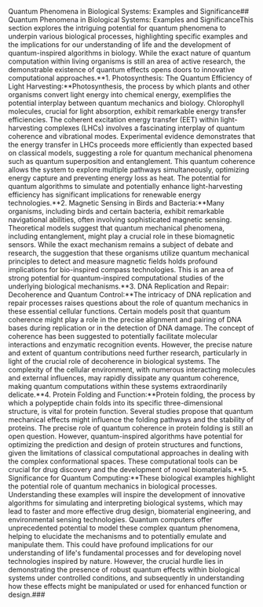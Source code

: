 Quantum Phenomena in Biological Systems: Examples and Significance## Quantum Phenomena in Biological Systems: Examples and SignificanceThis section explores the intriguing potential for quantum phenomena to underpin various biological processes, highlighting specific examples and the implications for our understanding of life and the development of quantum-inspired algorithms in biology. While the exact nature of quantum computation within living organisms is still an area of active research, the demonstrable existence of quantum effects opens doors to innovative computational approaches.**1. Photosynthesis: The Quantum Efficiency of Light Harvesting:**Photosynthesis, the process by which plants and other organisms convert light energy into chemical energy, exemplifies the potential interplay between quantum mechanics and biology.  Chlorophyll molecules, crucial for light absorption, exhibit remarkable energy transfer efficiencies.  The coherent excitation energy transfer (EET) within light-harvesting complexes (LHCs) involves a fascinating interplay of quantum coherence and vibrational modes.  Experimental evidence demonstrates that the energy transfer in LHCs proceeds more efficiently than expected based on classical models, suggesting a role for quantum mechanical phenomena such as quantum superposition and entanglement. This quantum coherence allows the system to explore multiple pathways simultaneously, optimizing energy capture and preventing energy loss as heat.  The potential for quantum algorithms to simulate and potentially enhance light-harvesting efficiency has significant implications for renewable energy technologies.**2. Magnetic Sensing in Birds and Bacteria:**Many organisms, including birds and certain bacteria, exhibit remarkable navigational abilities, often involving sophisticated magnetic sensing.  Theoretical models suggest that quantum mechanical phenomena, including entanglement, might play a crucial role in these biomagnetic sensors.  While the exact mechanism remains a subject of debate and research, the suggestion that these organisms utilize quantum mechanical principles to detect and measure magnetic fields holds profound implications for bio-inspired compass technologies. This is an area of strong potential for quantum-inspired computational studies of the underlying biological mechanisms.**3. DNA Replication and Repair: Decoherence and Quantum Control:**The intricacy of DNA replication and repair processes raises questions about the role of quantum mechanics in these essential cellular functions.  Certain models posit that quantum coherence might play a role in the precise alignment and pairing of DNA bases during replication or in the detection of DNA damage.  The concept of coherence has been suggested to potentially facilitate molecular interactions and enzymatic recognition events. However, the precise nature and extent of quantum contributions need further research, particularly in light of the crucial role of decoherence in biological systems.  The complexity of the cellular environment, with numerous interacting molecules and external influences, may rapidly dissipate any quantum coherence, making quantum computations within these systems extraordinarily delicate.**4. Protein Folding and Function:**Protein folding, the process by which a polypeptide chain folds into its specific three-dimensional structure, is vital for protein function.  Several studies propose that quantum mechanical effects might influence the folding pathways and the stability of proteins. The precise role of quantum coherence in protein folding is still an open question.  However, quantum-inspired algorithms have potential for optimizing the prediction and design of protein structures and functions, given the limitations of classical computational approaches in dealing with the complex conformational spaces.  These computational tools can be crucial for drug discovery and the development of novel biomaterials.**5. Significance for Quantum Computing:**These biological examples highlight the potential role of quantum mechanics in biological processes. Understanding these examples will inspire the development of innovative algorithms for simulating and interpreting biological systems, which may lead to faster and more effective drug design, biomaterial engineering, and environmental sensing technologies.  Quantum computers offer unprecedented potential to model these complex quantum phenomena, helping to elucidate the mechanisms and to potentially emulate and manipulate them. This could have profound implications for our understanding of life's fundamental processes and for developing novel technologies inspired by nature. However, the crucial hurdle lies in demonstrating the presence of robust quantum effects within biological systems under controlled conditions, and subsequently in understanding how these effects might be manipulated or used for enhanced function or design.###